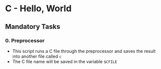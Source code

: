 # C - Hello, World

## Mandatory Tasks

### 0. Preprocessor

- This script runs a C file through the preprocessor and saves the result into another file called `c`
- The C file name will be saved in the variable `$CFILE`

